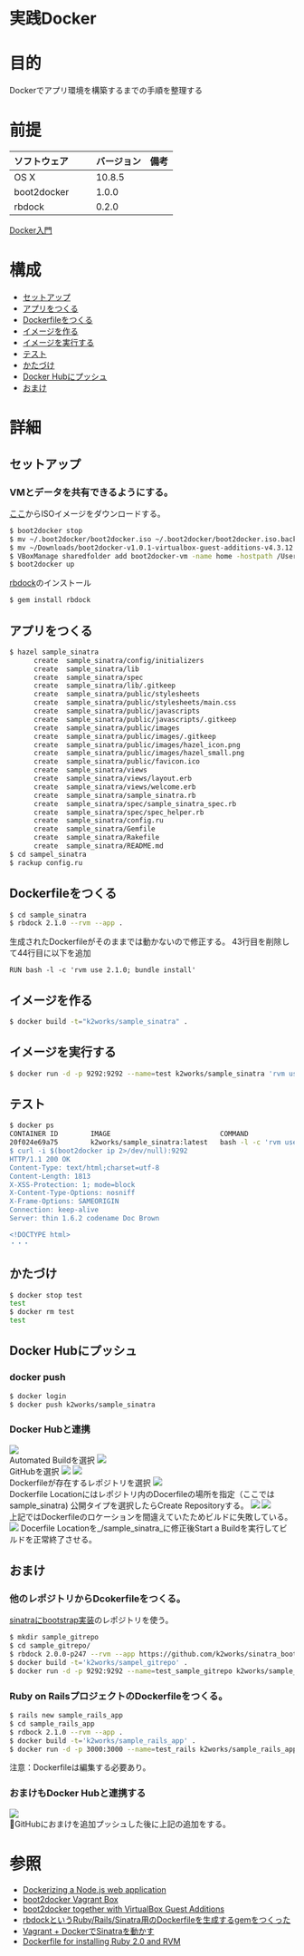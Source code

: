 実践Docker
===
# 目的
Dockerでアプリ環境を構築するまでの手順を整理する

# 前提
| ソフトウェア     | バージョン    | 備考         |
|:---------------|:-------------|:------------|
| OS X           |10.8.5        |             |
| boot2docker　　 |1.0.0         |             |
| rbdock    　　  |0.2.0         |             |

[Docker入門](https://github.com/k2works/docker_introduction)

# 構成
+ [セットアップ](#1)
+ [アプリをつくる](#2)
+ [Dockerfileをつくる](#3)
+ [イメージを作る](#4)
+ [イメージを実行する](#5)
+ [テスト](#6)
+ [かたづけ](#7)
+ [Docker Hubにプッシュ](#8)
+ [おまけ](#9)

# 詳細
## <a name="1">セットアップ</a>
### VMとデータを共有できるようにする。
[ここ](https://medium.com/boot2docker-lightweight-linux-for-docker/boot2docker-together-with-virtualbox-guest-additions-da1e3ab2465c)からISOイメージをダウンロードする。
```bash
$ boot2docker stop
$ mv ~/.boot2docker/boot2docker.iso ~/.boot2docker/boot2docker.iso.backup
$ mv ~/Downloads/boot2docker-v1.0.1-virtualbox-guest-additions-v4.3.12.iso ~/.boot2docker/boot2docker.iso
$ VBoxManage sharedfolder add boot2docker-vm -name home -hostpath /Users
$ boot2docker up
```
[rbdock](http://deeeet.com/writing/2014/03/06/rbdock/)のインストール
```bash
$ gem install rbdock
```
## <a name="2">アプリをつくる</a>
```bash
$ hazel sample_sinatra
      create  sample_sinatra/config/initializers
      create  sample_sinatra/lib
      create  sample_sinatra/spec
      create  sample_sinatra/lib/.gitkeep
      create  sample_sinatra/public/stylesheets
      create  sample_sinatra/public/stylesheets/main.css
      create  sample_sinatra/public/javascripts
      create  sample_sinatra/public/javascripts/.gitkeep
      create  sample_sinatra/public/images
      create  sample_sinatra/public/images/.gitkeep
      create  sample_sinatra/public/images/hazel_icon.png
      create  sample_sinatra/public/images/hazel_small.png
      create  sample_sinatra/public/favicon.ico
      create  sample_sinatra/views
      create  sample_sinatra/views/layout.erb
      create  sample_sinatra/views/welcome.erb
      create  sample_sinatra/sample_sinatra.rb
      create  sample_sinatra/spec/sample_sinatra_spec.rb
      create  sample_sinatra/spec/spec_helper.rb
      create  sample_sinatra/config.ru
      create  sample_sinatra/Gemfile
      create  sample_sinatra/Rakefile
      create  sample_sinatra/README.md
$ cd sampel_sinatra
$ rackup config.ru
```

## <a name="3">Dockerfileをつくる</a>
```bash
$ cd sample_sinatra
$ rbdock 2.1.0 --rvm --app .
```
生成されたDockerfileがそのままでは動かないので修正する。
43行目を削除して44行目に以下を追加
```
RUN bash -l -c 'rvm use 2.1.0; bundle install'
```
## <a name="4">イメージを作る</a>
```bash
$ docker build -t="k2works/sample_sinatra" .
```
## <a name="5">イメージを実行する</a>
```bash
$ docker run -d -p 9292:9292 --name=test k2works/sample_sinatra 'rvm use ruby-2.1.0;rackup config.ru'
```
## <a name="6">テスト</a>
```bash
$ docker ps
CONTAINER ID        IMAGE                           COMMAND                CREATED             STATUS              PORTS                    NAMES
20f024e69a75        k2works/sample_sinatra:latest   bash -l -c 'rvm use    20 minutes ago      Up 4 seconds        0.0.0.0:9292->9292/tcp   test
$ curl -i $(boot2docker ip 2>/dev/null):9292
HTTP/1.1 200 OK
Content-Type: text/html;charset=utf-8
Content-Length: 1813
X-XSS-Protection: 1; mode=block
X-Content-Type-Options: nosniff
X-Frame-Options: SAMEORIGIN
Connection: keep-alive
Server: thin 1.6.2 codename Doc Brown

<!DOCTYPE html>
・・・
```
## <a name="7">かたづけ</a>
```bash
$ docker stop test
test
$ docker rm test
test
```
## <a name="8">Docker Hubにプッシュ</a>
### docker push
```bash
$ docker login
$ docker push k2works/sample_sinatra
```
### Docker Hubと連携
![](https://farm6.staticflickr.com/5273/14501239854_29422ce38c.jpg)  
Automated Buildを選択
![](https://farm4.staticflickr.com/3840/14315962849_eedbc730df.jpg)  
GitHubを選択
![](https://farm4.staticflickr.com/3918/14316118637_302dac4341.jpg)
![](https://farm6.staticflickr.com/5503/14315964898_88f9425f6c.jpg)  
Dockerfileが存在するレポジトリを選択
![](https://farm3.staticflickr.com/2923/14502571245_f4672b732d.jpg)  
Dockerfile Locationにはレポジトリ内のDocerfileの場所を指定（ここではsample_sinatra)
公開タイプを選択したらCreate Repositoryする。
![](https://farm4.staticflickr.com/3907/14501239744_e680fec5f4.jpg)
![](https://farm4.staticflickr.com/3891/14315917890_757f58e889.jpg)  
上記ではDockerfileのロケーションを間違えていたためビルドに失敗している。　　
![](https://farm4.staticflickr.com/3874/14501594752_1cda267c6b.jpg)
Docerfile Locationを_/sample_sinatra_に修正後Start a Buildを実行してビルドを正常終了させる。

## <a name="9">おまけ</a>
### 他のレポジトリからDcokerfileをつくる。
[sinatraにbootstrap実装](https://github.com/k2works/sinatra_bootstrap)のレポジトリを使う。
```bash
$ mkdir sample_gitrepo
$ cd sample_gitrepo/
$ rbdock 2.0.0-p247 --rvm --app https://github.com/k2works/sinatra_bootstrap
$ docker build -t='k2works/sampel_gitrepo' .
$ docker run -d -p 9292:9292 --name=test_sample_gitrepo k2works/sample_gitrepo 'rvm use 2.0.0-p247;rackup config.ru'
```
### Ruby on RailsプロジェクトのDockerfileをつくる。
```bash
$ rails new sample_rails_app
$ cd sample_rails_app
$ rdbock 2.1.0 --rvm --app .
$ docker build -t='k2works/sample_rails_app' .
$ docker run -d -p 3000:3000 --name=test_rails k2works/sample_rails_app 'rvm use ruby-2.1.0;rails server'
```
注意：Dockerfileは編集する必要あり。

### おまけもDocker Hubと連携する
![](https://farm3.staticflickr.com/2917/14499868131_b5a2fe872a.jpg)  
GitHubにおまけを追加プッシュした後に上記の追加をする。

# 参照
+ [Dockerizing a Node.js web application](http://docs.docker.com/examples/nodejs_web_app/#test)
+ [boot2docker Vagrant Box](https://github.com/mitchellh/boot2docker-vagrant-box)
+ [boot2docker together with VirtualBox Guest Additions](https://medium.com/boot2docker-lightweight-linux-for-docker/boot2docker-together-with-virtualbox-guest-additions-da1e3ab2465c)
+ [rbdockというRuby/Rails/Sinatra用のDockerfileを生成するgemをつくった](http://deeeet.com/writing/2014/03/06/rbdock/)
+ [Vagrant + DockerでSinatraを動かす](http://deeeet.com/writing/2013/12/27/sinatra-on-docker/)
+ [Dockerfile for installing Ruby 2.0 and RVM](https://gist.github.com/konklone/6662393)
